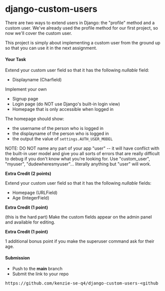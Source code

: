<!-- 
People who helped me: Peter Marsh
Resources used:
https://groups.google.com/g/django-users/c/RnPEUEAvvE0?pli=1

https://docs.djangoproject.com/en/dev/topics/auth/customizing/#django.contrib.auth.models.CustomUser.REQUIRED_FIELDS

https://docs.djangoproject.com/en/3.1/intro/tutorial07/

 -->



# django-custom-users

There are two ways to extend users in Django: the "profile" method and a custom user. We've already used the profile method for our first project, so now we'll cover the custom user.

This project is simply about implementing a custom user from the ground up so that you can use it in the next assignment.

#### **Your Task**

Extend your custom user field so that it has the following _nullable_ field:

* Displayname (Charfield)

Implement your own 

* Signup page
* Login page (do NOT use Django's built-in login view)
* Homepage that is only accessible when logged in

The homepage should show:

*   the username of the person who is logged in
*   the displayname of the person who is logged in
*   the output the value of `settings.AUTH_USER_MODEL`

NOTE: DO NOT name any part of your app "user" -- it will have conflict with the built-in user model and give you all sorts of errors that are really difficult to debug if you don't know what you're looking for. Use "custom_user", "myuser", "dudewheresmyuser"... literally anything but "user" will work.

**Extra Credit (2 points)**

Extend your custom user field so that it has the following _nullable_ fields:

*   Homepage (URLField)
*   Age (IntegerField)

**Extra Credit (1 point)**

(this is the hard part) Make the custom fields appear on the admin panel and available for editing.

**Extra Credit (1 point)**

1 additional bonus point if you make the superuser command ask for their age.

#### **Submission**
 - Push to the **main** branch
 - Submit the link to your repo
<pre>https://github.com/kenzie-se-q4/django-custom-users-&ltgithub_username&gt</pre>
